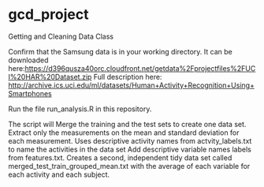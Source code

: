 # gcd_project
Getting and Cleaning Data Class

Confirm that the Samsung data is in your working directory.
It can be downloaded here:https://d396qusza40orc.cloudfront.net/getdata%2Fprojectfiles%2FUCI%20HAR%20Dataset.zip 
Full description here: http://archive.ics.uci.edu/ml/datasets/Human+Activity+Recognition+Using+Smartphones 

Run the file run_analysis.R in this repository.

The script will
Merge the training and the test sets to create one data set.
Extract only the measurements on the mean and standard deviation for each measurement. 
Uses descriptive activity names from actvity_labels.txt to name the activities in the data set
Add descriptive variable names labels from features.txt. 
Creates a second, independent tidy data set called merged_test_train_grouped_mean.txt with the average of each variable for each activity and each subject.